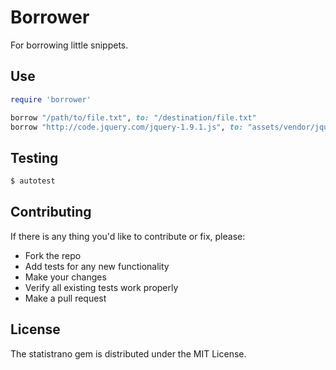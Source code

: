 Borrower
==========

For borrowing little snippets.


Use
---

```ruby
require 'borrower'

borrow "/path/to/file.txt", to: "/destination/file.txt"
borrow "http://code.jquery.com/jquery-1.9.1.js", to: "assets/vendor/jquery.1.9.1.js"
```


Testing
-------

```bash
$ autotest
```


Contributing
------------

If there is any thing you'd like to contribute or fix, please:

- Fork the repo
- Add tests for any new functionality
- Make your changes
- Verify all existing tests work properly
- Make a pull request


License
-------
The statistrano gem is distributed under the MIT License.